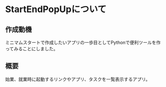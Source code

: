 # StartEndPopUpについて

## 作成動機
ミニマムスタートで作成したいアプリの一歩目としてPythonで便利ツールを作ってみることにしました。

## 概要
始業、就業時に起動するリンクやアプリ、タスクを一覧表示するアプリ。
